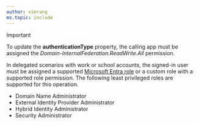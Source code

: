 ```yaml
---
author: vimrang
ms.topic: include
---
```


> [!IMPORTANT]
> To update the **authenticationType** property, the calling app must be assigned the *Domain-InternalFederation.ReadWrite.All* permission.
>
> In delegated scenarios with work or school accounts, the signed-in user must be assigned a supported [Microsoft Entra role](/entra/identity/role-based-access-control/permissions-reference?toc=%2Fgraph%2Ftoc.json) or a custom role with a supported role permission. The following least privileged roles are supported for this operation.
> - Domain Name Administrator
> - External Identity Provider Administrator
> - Hybrid Identity Administrator
> - Security Administrator
